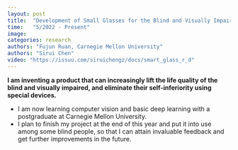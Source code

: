 ```yaml
---
layout: post
title:  "Development of Small Glasses for the Blind and Visually Impaired"
time:   "5/2022 - Present"
image: 
categories: research
authors: "Fujun Ruan, Carnegie Mellon University"
authors: "Sirui Chen"
video: "https://issuu.com/siruichengz/docs/smart_glass_r_d"
---
```

**I am inventing a product that can increasingly lift the life quality of the blind and visually impaired, and eliminate their self-inferiority using special devices.**
- I am now learning computer vision and basic deep learning with a postgraduate at Carnegie Mellon University. 
- I plan to finish my project at the end of this year and put it into use among some blind people, so that I can attain invaluable feedback and get further improvements in the future.